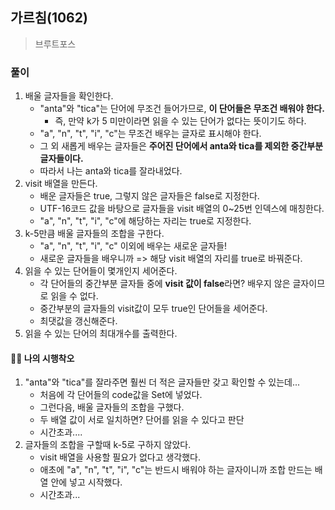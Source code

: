 ## 가르침(1062)
> 브루트포스

### 풀이 
1. 배울 글자들을 확인한다.
   - "anta"와 "tica"는 단어에 무조건 들어가므로, **이 단어들은 무조건 배워야 한다.**
      - 즉, 만약 k가 5 미만이라면 읽을 수 있는 단어가 없다는 뜻이기도 하다.  
    - "a", "n", "t", "i", "c"는 무조건 배우는 글자로 표시해야 한다. 
    - 그 외 새롭게 배우는 글자들은 **주어진 단어에서 anta와 tica를 제외한 중간부분 글자들이다.**
    - 따라서 나는 anta와 tica를 잘라내었다.
2. visit 배열을 만든다.
   - 배운 글자들은 true, 그렇지 않은 글자들은 false로 지정한다. 
   - UTF-16코드 값을 바탕으로 글자들을 visit 배열의 0~25번 인덱스에 매칭한다. 
   - "a", "n", "t", "i", "c"에 해당하는 자리는 true로 지정한다. 
3. k-5만큼 배울 글자들의 조합을 구한다. 
   - "a", "n", "t", "i", "c" 이외에 배우는 새로운 글자들!
   - 새로운 글자들을 배우니까 => 해당 visit 배열의 자리를 true로 바꿔준다. 
4. 읽을 수 있는 단어들이 몇개인지 세어준다. 
   - 각 단어들의 중간부분 글자들 중에 **visit 값이 false**라면? 배우지 않은 글자이므로 읽을 수 없다. 
   - 중간부분의 글자들의 visit값이 모두 true인 단어들을 세어준다. 
   - 최댓값을 갱신해준다.
5. 읽을 수 있는 단어의 최대개수를 출력한다.    

#### 🤦‍♀️ 나의 시행착오
1. "anta"와 "tica"를 잘라주면 훨씬 더 적은 글자들만 갖고 확인할 수 있는데...
   - 처음에 각 단어들의 code값을 Set에 넣었다. 
   - 그런다음, 배울 글자들의 조합을 구했다. 
   - 두 배열 값이 서로 일치하면? 단어를 읽을 수 있다고 판단
   - 시간초과....
2. 글자들의 조합을 구할때 k-5로 구하지 않았다. 
   - visit 배열을 사용할 필요가 없다고 생각했다. 
   - 애초에 "a", "n", "t", "i", "c"는 반드시 배워야 하는 글자이니까 조합 만드는 배열 안에 넣고 시작했다. 
   - 시간초과...

